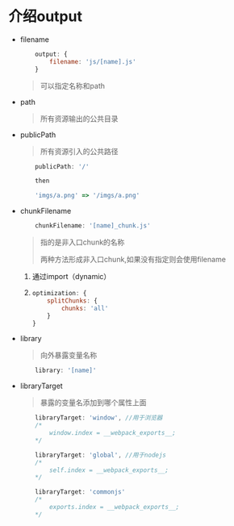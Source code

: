 # 介绍output

* filename
    ```javascript
        output: {
            filename: 'js/[name].js'
        }
    ```
    >可以指定名称和path
* path
    >所有资源输出的公共目录
* publicPath
    > 所有资源引入的公共路径
    ```javascript
        publicPath: '/'

        then

        'imgs/a.png' => '/imgs/a.png'
    
    ```
* chunkFilename
    ```javascript
        chunkFilename: '[name]_chunk.js'
    ```
    >指的是非入口chunk的名称
    >
    >两种方法形成非入口chunk,如果没有指定则会使用filename
    1. 通过import（dynamic）

    2.  
        ```javascript
        optimization: {
            splitChunks: {
                chunks: 'all'
            }
        }
        ```
* library
    >向外暴露变量名称
    ```javascript
        library: '[name]'
    ```
* libraryTarget
    >暴露的变量名添加到哪个属性上面
    ```javascript
        libraryTarget: 'window', //用于浏览器
        /*
            window.index = __webpack_exports__;
        */

        libraryTarget: 'global', //用于nodejs
        /*
            self.index = __webpack_exports__;
        */

        libraryTarget: 'commonjs'
        /*
            exports.index = __webpack_exports__;
        */
    ```
    
